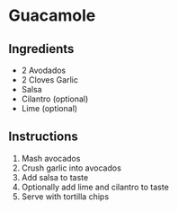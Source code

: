 
# Guacamole

## Ingredients

* 2 Avodados
* 2 Cloves Garlic
* Salsa
* Cilantro (optional)
* Lime (optional)

## Instructions

1. Mash avocados
2. Crush garlic into avocados
3. Add salsa to taste
4. Optionally add lime and cilantro to taste
5. Serve with tortilla chips
